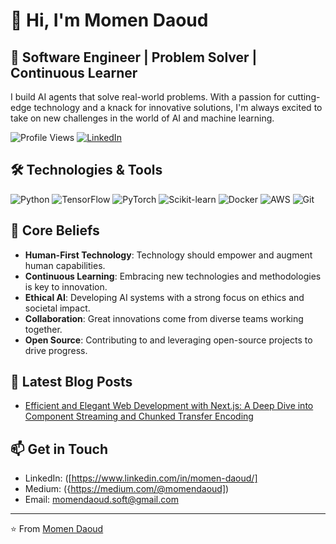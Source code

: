 # 👋 Hi, I'm Momen Daoud

## 🚀 Software Engineer | Problem Solver | Continuous Learner

I build AI agents that solve real-world problems. With a passion for cutting-edge technology and a knack for innovative solutions, I'm always excited to take on new challenges in the world of AI and machine learning.

![Profile Views](https://komarev.com/ghpvc/?username=your-github-username&color=brightgreen)
[![LinkedIn](https://img.shields.io/badge/-LinkedIn-blue?style=flat-square&logo=Linkedin&logoColor=white&link=https://www.linkedin.com/in/momen-daoud/)](https://www.linkedin.com/in/momen-daoud/)

## 🛠️ Technologies & Tools

![Python](https://img.shields.io/badge/-Python-3776AB?style=flat-square&logo=Python&logoColor=white)
![TensorFlow](https://img.shields.io/badge/-TensorFlow-FF6F00?style=flat-square&logo=TensorFlow&logoColor=white)
![PyTorch](https://img.shields.io/badge/-PyTorch-EE4C2C?style=flat-square&logo=PyTorch&logoColor=white)
![Scikit-learn](https://img.shields.io/badge/-Scikit--learn-F7931E?style=flat-square&logo=scikit-learn&logoColor=white)
![Docker](https://img.shields.io/badge/-Docker-2496ED?style=flat-square&logo=docker&logoColor=white)
![AWS](https://img.shields.io/badge/-AWS-232F3E?style=flat-square&logo=amazon-aws&logoColor=white)
![Git](https://img.shields.io/badge/-Git-F05032?style=flat-square&logo=git&logoColor=white)

## 🌟 Core Beliefs

- **Human-First Technology**: Technology should empower and augment human capabilities.
- **Continuous Learning**: Embracing new technologies and methodologies is key to innovation.
- **Ethical AI**: Developing AI systems with a strong focus on ethics and societal impact.
- **Collaboration**: Great innovations come from diverse teams working together.
- **Open Source**: Contributing to and leveraging open-source projects to drive progress.

## 📝 Latest Blog Posts

<!-- BLOG-POST-LIST:START -->
- [Efficient and Elegant Web Development with Next.js: A Deep Dive into Component Streaming and Chunked Transfer Encoding]([https://yourblog.com/post1](https://medium.com/@momendaoud/efficient-and-elegant-web-development-with-next-js-6087b3fd86e1))
<!-- BLOG-POST-LIST:END -->


## 📫 Get in Touch

- LinkedIn: ([https://www.linkedin.com/in/momen-daoud/]
- Medium: ({https://medium.com/@momendaoud])
- Email: momendaoud.soft@gmail.com

---

⭐️ From [Momen Daoud](https://github.com/Momen-Daoud7/)
